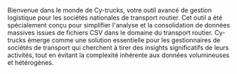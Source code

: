 Bienvenue dans le monde de Cy-trucks, votre outil avancé de gestion logistique pour les sociétés nationales de transport routier.
Cet outil a été spécialement conçu pour simplifier l'analyse et la consolidation de données massives issues de fichiers CSV dans
le domaine du transport routier.
Cy-trucks émerge comme une solution essentielle pour les gestionnaires de sociétés de transport qui cherchent à tirer des insights 
significatifs de leurs activités, tout en évitant la complexité inhérente aux données volumineuses et hétérogènes.

